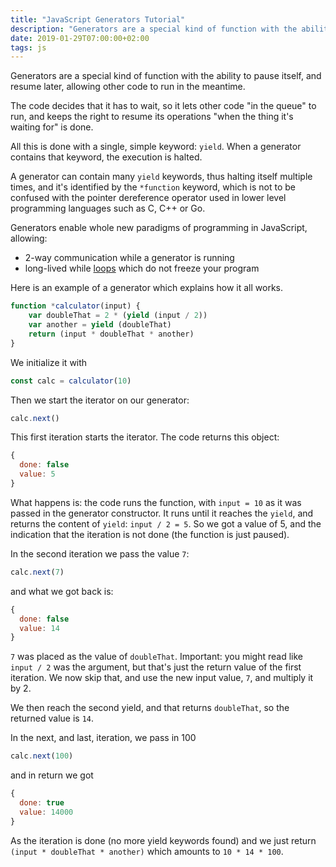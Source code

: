 ```yaml
---
title: "JavaScript Generators Tutorial"
description: "Generators are a special kind of function with the ability to pause itself, and resume later, allowing other code to run in the meantime."
date: 2019-01-29T07:00:00+02:00
tags: js
---
```


Generators are a special kind of function with the ability to pause itself, and resume later, allowing other code to run in the meantime.

The code decides that it has to wait, so it lets other code "in the queue" to run, and keeps the right to resume its operations "when the thing it's waiting for" is done.

All this is done with a single, simple keyword: `yield`. When a generator contains that keyword, the execution is halted.

A generator can contain many `yield` keywords, thus halting itself multiple times, and it's identified by the `*function` keyword, which is not to be confused with the pointer dereference operator used in lower level programming languages such as C, C++ or Go.

Generators enable whole new paradigms of programming in JavaScript, allowing:

- 2-way communication while a generator is running
- long-lived while [loops](/javascript-loops/) which do not freeze your program

Here is an example of a generator which explains how it all works.

```js
function *calculator(input) {
    var doubleThat = 2 * (yield (input / 2))
    var another = yield (doubleThat)
    return (input * doubleThat * another)
}
```

We initialize it with

```js
const calc = calculator(10)
```

Then we start the iterator on our generator:

```js
calc.next()
```

This first iteration starts the iterator. The code returns this object:

```js
{
  done: false
  value: 5
}
```

What happens is: the code runs the function, with `input = 10` as it was passed in the generator constructor. It runs until it reaches the `yield`, and returns the content of `yield`: `input / 2 = 5`. So we got a value of 5, and the indication that the iteration is not done (the function is just paused).

In the second iteration we pass the value `7`:

```js
calc.next(7)
```

and what we got back is:

```js
{
  done: false
  value: 14
}
```

`7` was placed as the value of `doubleThat`. Important: you might read like `input / 2` was the argument, but that's just the return value of the first iteration. We now skip that, and use the new input value, `7`, and multiply it by 2.

We then reach the second yield, and that returns `doubleThat`, so the returned value is `14`.

In the next, and last, iteration, we pass in 100

```js
calc.next(100)
```

and in return we got

```js
{
  done: true
  value: 14000
}
```

As the iteration is done (no more yield keywords found) and we just return `(input * doubleThat * another)` which amounts to `10 * 14 * 100`.
